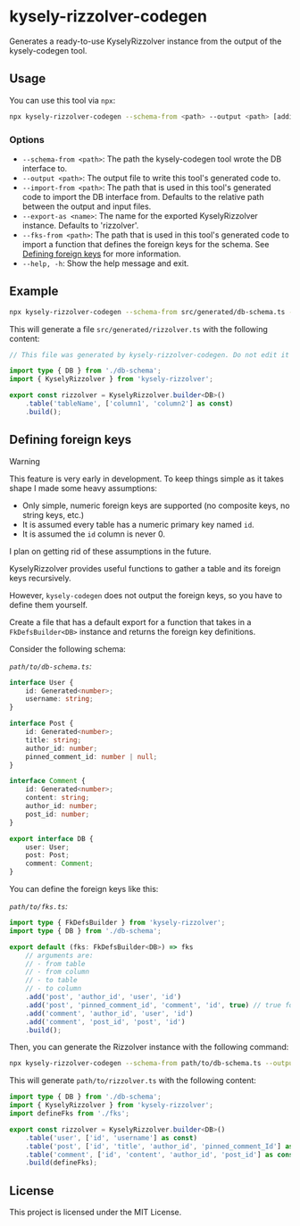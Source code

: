 # kysely-rizzolver-codegen

Generates a ready-to-use KyselyRizzolver instance from the output of the kysely-codegen tool.

## Usage

You can use this tool via `npx`:

```sh
npx kysely-rizzolver-codegen --schema-from <path> --output <path> [additional opts]
```

### Options

- `--schema-from <path>`: The path the kysely-codegen tool wrote the DB interface to.
- `--output <path>`: The output file to write this tool's generated code to.
- `--import-from <path>`: The path that is used in this tool's generated code to import the DB interface from. Defaults to the relative path between the output and input files.
- `--export-as <name>`: The name for the exported KyselyRizzolver instance. Defaults to 'rizzolver'.
- `--fks-from <path>`: The path that is used in this tool's generated code to import a function that defines the foreign keys for the schema. See [Defining foreign keys](#defining-foreign-keys) for more information.
- `--help, -h`: Show the help message and exit.

## Example

```sh
npx kysely-rizzolver-codegen --schema-from src/generated/db-schema.ts --output src/generated/rizzolver.ts
```

This will generate a file `src/generated/rizzolver.ts` with the following content:

```typescript
// This file was generated by kysely-rizzolver-codegen. Do not edit it manually.

import type { DB } from './db-schema';
import { KyselyRizzolver } from 'kysely-rizzolver';

export const rizzolver = KyselyRizzolver.builder<DB>()
	.table('tableName', ['column1', 'column2'] as const)
	.build();
```

## Defining foreign keys

> [!WARNING]
> This feature is very early in development. To keep things simple as it takes shape I made some heavy assumptions:
>
> - Only simple, numeric foreign keys are supported (no composite keys, no string keys, etc.)
> - It is assumed every table has a numeric primary key named `id`.
> - It is assumed the `id` column is never 0.
>
> I plan on getting rid of these assumptions in the future.

KyselyRizzolver provides useful functions to gather a table and its foreign keys recursively.

However, `kysely-codegen` does not output the foreign keys, so you have to define them yourself.

Create a file that has a default export for a function that takes in a `FkDefsBuilder<DB>` instance and returns the foreign key definitions.

Consider the following schema:

_`path/to/db-schema.ts`:_

```typescript
interface User {
	id: Generated<number>;
	username: string;
}

interface Post {
	id: Generated<number>;
	title: string;
	author_id: number;
	pinned_comment_id: number | null;
}

interface Comment {
	id: Generated<number>;
	content: string;
	author_id: number;
	post_id: number;
}

export interface DB {
	user: User;
	post: Post;
	comment: Comment;
}
```

You can define the foreign keys like this:

_`path/to/fks.ts`:_

```typescript
import type { FkDefsBuilder } from 'kysely-rizzolver';
import type { DB } from './db-schema';

export default (fks: FkDefsBuilder<DB>) => fks
	// arguments are:
	// - from table
	// - from column
	// - to table
	// - to column
	.add('post', 'author_id', 'user', 'id')
	.add('post', 'pinned_comment_id', 'comment', 'id', true) // true for nullable
	.add('comment', 'author_id', 'user', 'id')
	.add('comment', 'post_id', 'post', 'id')
	.build();
```

Then, you can generate the Rizzolver instance with the following command:

```sh
npx kysely-rizzolver-codegen --schema-from path/to/db-schema.ts --output path/to/rizzolver.ts --fks-from './fks'
```

This will generate `path/to/rizzolver.ts` with the following content:

```typescript
import type { DB } from './db-schema';
import { KyselyRizzolver } from 'kysely-rizzolver';
import defineFks from './fks';

export const rizzolver = KyselyRizzolver.builder<DB>()
	.table('user', ['id', 'username'] as const)
	.table('post', ['id', 'title', 'author_id', 'pinned_comment_Id'] as const)
	.table('comment', ['id', 'content', 'author_id', 'post_id'] as const)
	.build(defineFks);
```

## License

This project is licensed under the MIT License.
